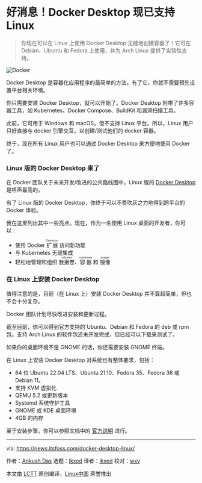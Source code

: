 [#]: subject: "Good News! Docker Desktop is Now Here for Linux Users"
[#]: via: "https://news.itsfoss.com/docker-desktop-linux/"
[#]: author: "Ankush Das https://news.itsfoss.com/author/ankush/"
[#]: collector: "lkxed"
[#]: translator: "lkxed"
[#]: reviewer: "wxy"
[#]: publisher: "wxy"
[#]: url: "https://linux.cn/article-14586-1.html"

好消息！Docker Desktop 现已支持 Linux
======

> 你现在可以在 Linux 上使用 Docker Desktop 无缝地创建容器了！它可在 Debian、Ubuntu 和 Fedora 上使用，并为 Arch Linux 提供了实验性支持。

![Docker][1]

Docker Desktop 是容器化应用程序的最简单的方法。有了它，你就不需要预先设置平台相关环境。

你只需要安装 Docker Desktop，就可以开始了。Docker Desktop 附带了许多容器工具，如 Kubernetes、Docker Compose、BuildKit 和漏洞扫描工具。

此前，它可用于 Windows 和 macOS，但不支持 Linux 平台。所以，Linux 用户只好直接与 docker 引擎交互，以创建/测试他们的 docker 容器。

终于，现在所有 Linux 用户也可以通过 Docker Desktop 来方便地使用 Docker 了。

### Linux 版的 Docker Desktop 来了

在 Docker 团队关于未来开发/改进的公共路线图中，Linux 版的 [Docker Desktop][2] 是呼声最高的。

有了 Linux 版的 Docker Desktop，你终于可以不费吹灰之力地得到跨平台的 Docker 体验。

我在这里列出其中一些亮点。现在，作为一名使用 Linux 桌面的开发者，你可以：

* 使用 Docker <ruby>扩展<rt>Extension</rt></ruby> 访问新功能
* 与 Kubernetes 无缝集成
* 轻松地管理和组织 <ruby>数据卷<rt>volumes</rt></ruby>、<ruby>容器<rt>containers</rt></ruby> 和 <ruby>镜像<rt>images</rt></ruby>

### 在 Linux 上安装 Docker Desktop

值得注意的是，目前（在 Linux 上）安装 Docker Desktop 并不算超简单，但也不会十分复杂。

Docker 团队计划尽快改进安装和更新过程。

截至目前，你可以得到官方支持的 Ubuntu、Debian 和 Fedora 的 deb 或 rpm 包。支持 Arch Linux 的软件包还未开发完成，但已经可以下载来测试了。

如果你的桌面环境不是 GNOME 的话，你还需要安装 GNOME 终端。

在 Linux 上安装 Docker Desktop 对系统也有整体要求，包括：

* 64 位 Ubuntu 22.04 LTS、Ubuntu 21.10、Fedora 35、Fedora 36 或 Debian 11。
* 支持 KVM 虚拟化
* QEMU 5.2 或更新版本
* Systemd 系统守护工具
* GNOME 或 KDE 桌面环境
* 4GB 的内存

至于安装步骤，你可以参照文档中的 [官方说明][3] 进行。

--------------------------------------------------------------------------------

via: https://news.itsfoss.com/docker-desktop-linux/

作者：[Ankush Das][a]
选题：[lkxed][b]
译者：[lkxed](https://github.com/lkxed)
校对：[wxy](https://github.com/wxy)

本文由 [LCTT](https://github.com/LCTT/TranslateProject) 原创编译，[Linux中国](https://linux.cn/) 荣誉推出

[a]: https://news.itsfoss.com/author/ankush/
[b]: https://github.com/lkxed
[1]: https://news.itsfoss.com/wp-content/uploads/2022/05/docker-desktop-available-on-linux.jpg
[2]: https://www.docker.com/products/docker-desktop/
[3]: https://docs.docker.com/desktop/linux/install/
